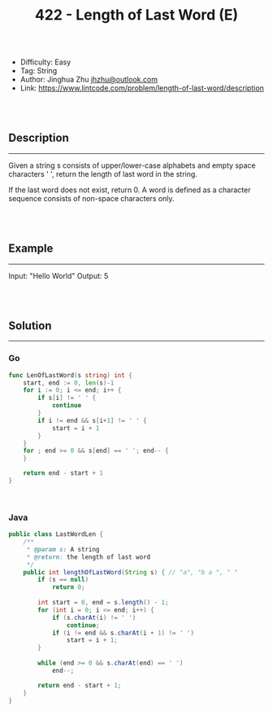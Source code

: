 # <center>422 - Length of Last Word (E)</center> 



<br></br>

* Difficulty: Easy
* Tag: String
* Author: Jinghua Zhu <jhzhu@outlook.com>
* Link: https://www.lintcode.com/problem/length-of-last-word/description

<br></br>



## Description
----
Given a string s consists of upper/lower-case alphabets and empty space characters ' ', return the length of last word in the string.

If the last word does not exist, return 0. A word is defined as a character sequence consists of non-space characters only.

<br></br>



## Example
----
Input: "Hello World"
Output: 5

<br></br>



## Solution
----
### Go
```go
func LenOfLastWord(s string) int {
	start, end := 0, len(s)-1
	for i := 0; i <= end; i++ {
		if s[i] != ' ' {
			continue
		}
		if i != end && s[i+1] != ' ' {
			start = i + 1
		}
	}
	for ; end >= 0 && s[end] == ' '; end-- {
	}

	return end - start + 1
}
```

<br>


### Java
```java
public class LastWordLen {
	/**
     * @param s: A string
     * @return: the length of last word
     */
    public int lengthOfLastWord(String s) { // "a", "b a ", " "
        if (s == null)
            return 0;
        
        int start = 0, end = s.length() - 1;
        for (int i = 0; i <= end; i++) {
        	if (s.charAt(i) != ' ')
                continue; 
        	if (i != end && s.charAt(i + 1) != ' ')
        		start = i + 1;
        }
            
        while (end >= 0 && s.charAt(end) == ' ')
            end--;

        return end - start + 1;
    }
}
```